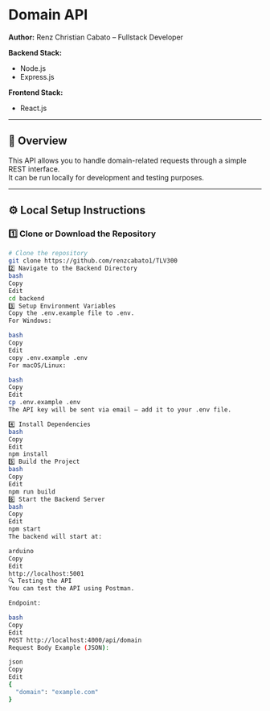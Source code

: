 # Domain API

**Author:** Renz Christian Cabato – Fullstack Developer  

**Backend Stack:**  
- Node.js  
- Express.js  

**Frontend Stack:**  
- React.js  

---

## 📌 Overview
This API allows you to handle domain-related requests through a simple REST interface.  
It can be run locally for development and testing purposes.

---

## ⚙️ Local Setup Instructions

### 1️⃣ Clone or Download the Repository
```bash
# Clone the repository
git clone https://github.com/renzcabato1/TLV300
2️⃣ Navigate to the Backend Directory
bash
Copy
Edit
cd backend
3️⃣ Setup Environment Variables
Copy the .env.example file to .env.
For Windows:

bash
Copy
Edit
copy .env.example .env
For macOS/Linux:

bash
Copy
Edit
cp .env.example .env
The API key will be sent via email — add it to your .env file.

4️⃣ Install Dependencies
bash
Copy
Edit
npm install
5️⃣ Build the Project
bash
Copy
Edit
npm run build
6️⃣ Start the Backend Server
bash
Copy
Edit
npm start
The backend will start at:

arduino
Copy
Edit
http://localhost:5001
🔍 Testing the API
You can test the API using Postman.

Endpoint:

bash
Copy
Edit
POST http://localhost:4000/api/domain
Request Body Example (JSON):

json
Copy
Edit
{
  "domain": "example.com"
}